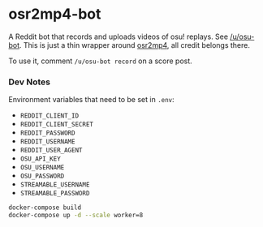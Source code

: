 # osr2mp4-bot

A Reddit bot that records and uploads videos of osu! replays.
See [/u/osu-bot](https://reddit.com/u/osu-bot).
This is just a thin wrapper around [osr2mp4](https://github.com/uyitroa/osr2mp4-core), all credit belongs there.

To use it, comment `/u/osu-bot record` on a score post.

### Dev Notes

Environment variables that need to be set in `.env`:

- `REDDIT_CLIENT_ID`
- `REDDIT_CLIENT_SECRET`
- `REDDIT_PASSWORD`
- `REDDIT_USERNAME`
- `REDDIT_USER_AGENT`
- `OSU_API_KEY`
- `OSU_USERNAME`
- `OSU_PASSWORD`
- `STREAMABLE_USERNAME`
- `STREAMABLE_PASSWORD`

```sh
docker-compose build
docker-compose up -d --scale worker=8
```

